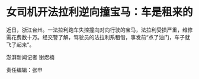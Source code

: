# 女司机开法拉利逆向撞宝马：车是租来的

近日，浙江台州。一法拉利跑车失控撞向对向行驶的宝马，法拉利受损严重，维修需花费数十万。经交警了解，驾驶员的法拉利系租借，事发前“点了油门，车子就飞了起来”。

澎湃新闻记者 谢煜楠

责任编辑：张申

